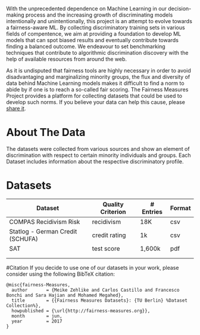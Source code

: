 <!-- http://www.tablesgenerator.com/markdown_tables# -->
With the unprecedented dependence on Machine Learning in our decision-making process and the increasing growth of discriminating models intentionally and unintentionally, this project is an attempt to evolve towards a fairness-aware ML.
By collecting discriminatory training sets in various fields of compentence, we aim at providing a foundation to develop ML models that can spot biased results and eventually contribute towards finding a balanced outcome.
We endeavour to set benchmarking techniques that contribute to algorithmic discrimination discovery with the help of available resources from around the web.

As it is undisputed that fairness tools are highly necessary in order to avoid disadvantaging and marginalizing minority groups, the flux and diversity of data behind Machine Learning models makes it difficult to find a norm to abide by if one is to reach a so-called fair scoring.
The Fairness Measures Project provides a platform for collecting datasets that could be used to develop such norms. If you believe your data can help this cause, please [share it](#).

# About The Data

The datasets were collected from various sources and show an element of discrimination with respect to certain minority individuals and groups. Each Dataset includes information about the respective discriminatory profile.


<a name ="datasets"><h1> Datasets </h1></a>

| Dataset                          	| Quality Criterion 	| # Entries 	| Format 	|
|----------------------------------	|-------------------	|-----------	|--------	|
| COMPAS Recidivism Risk           	| recidivism        	| 18K    	| csv    	|
| Statlog - German Credit (SCHUFA) 	| credit rating     	| 1k      	| csv    	|
| SAT                              	| test score        	| 1,600k 	| pdf      	|
|                                  	|                   	|           	|                    	|                                                                                                	|        	|
|                                  	|                   	|           	|                    	|                                                                                                	|        	|

#Citation
If you decide to use one of our datasets in your work, please consider using the following BibTeX citation:

```
@misc{fairness-Measures,
  author       = {Meike Zehlike and Carlos Castillo and Francesco Bonchi and Sara Hajian and Mohamed Megahed},
  title        = {{Fairness Measures Datasets}: {TU Berlin} %Dataset Collection%},
  howpublished = {\url{http://fairness-measures.org}},
  month        = jun,
  year         = 2017
}
```